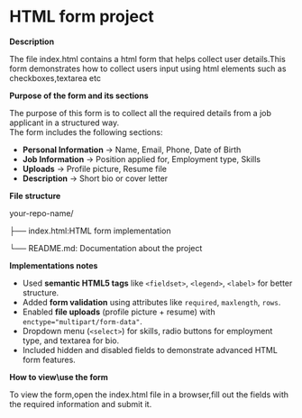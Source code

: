 # HTML form project

**Description**

The file index.html contains a html form that helps collect user details.This form demonstrates how to collect users input using html elements such as checkboxes,textarea etc

**Purpose of the form and its sections**

The purpose of this form is to collect all the required details from a job applicant in a structured way.  
The form includes the following sections:
- **Personal Information** → Name, Email, Phone, Date of Birth  
- **Job Information** → Position applied for, Employment type, Skills  
- **Uploads** → Profile picture, Resume file  
- **Description** → Short bio or cover letter  

  
**File structure**

  your-repo-name/
  
├── index.html:HTML form implementation

└── README.md: Documentation about the project

**Implementations notes**

- Used **semantic HTML5 tags** like `<fieldset>`, `<legend>`, `<label>` for better structure.  
- Added **form validation** using attributes like `required`, `maxlength`, `rows`.  
- Enabled **file uploads** (profile picture + resume) with `enctype="multipart/form-data"`.  
- Dropdown menu (`<select>`) for skills, radio buttons for employment type, and textarea for bio.  
- Included hidden and disabled fields to demonstrate advanced HTML form features.  

**How to view\use the form**

To view the form,open the index.html file in a browser,fill out the fields with the required information and submit it.

